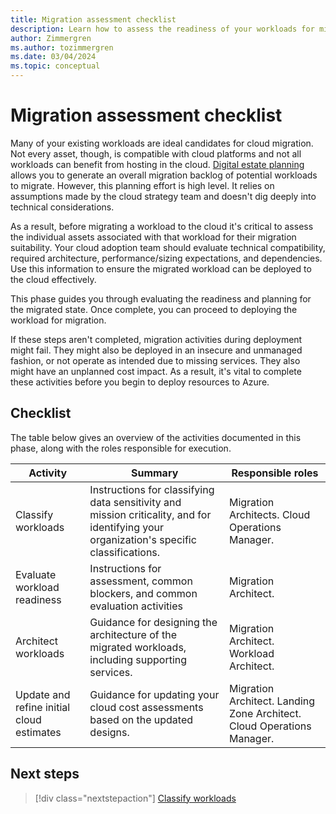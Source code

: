 ```yaml
---
title: Migration assessment checklist
description: Learn how to assess the readiness of your workloads for migration to the cloud with the Cloud Adoption Framework for Azure.
author: Zimmergren
ms.author: tozimmergren
ms.date: 03/04/2024
ms.topic: conceptual
---
```


# Migration assessment checklist

Many of your existing workloads are ideal candidates for cloud migration. Not every asset, though, is compatible with cloud platforms and not all workloads can benefit from hosting in the cloud. [Digital estate planning](/azure/cloud-adoption-framework/digital-estate/) allows you to generate an overall migration backlog of potential workloads to migrate. However, this planning effort is high level. It relies on assumptions made by the cloud strategy team and doesn't dig deeply into technical considerations.

As a result, before migrating a workload to the cloud it's critical to assess the individual assets associated with that workload for their migration suitability. Your cloud adoption team should evaluate technical compatibility, required architecture, performance/sizing expectations, and dependencies. Use this information to ensure the migrated workload can be deployed to the cloud effectively.

This phase guides you through evaluating the readiness and planning for the migrated state. Once complete, you can proceed to deploying the workload for migration.

If these steps aren't completed, migration activities during deployment might fail. They might also be deployed in an insecure and unmanaged fashion, or not operate as intended due to missing services. They also might have an unplanned cost impact. As a result, it's vital to complete these activities before you begin to deploy resources to Azure.

## Checklist

The table below gives an overview of the activities documented in this phase, along with the roles responsible for execution.

|Activity|Summary|Responsible roles|
|---|---|---|
|Classify workloads|Instructions for classifying data sensitivity and mission criticality, and for identifying your organization's specific classifications.|Migration Architects. Cloud Operations Manager.|
|Evaluate workload readiness|Instructions for assessment, common blockers, and common evaluation activities|Migration Architect.|
|Architect workloads|Guidance for designing the architecture of the migrated workloads, including supporting services.|Migration Architect. Workload Architect.|
|Update and refine initial cloud estimates|Guidance for updating your cloud cost assessments based on the updated designs.|Migration Architect. Landing Zone Architect. Cloud Operations Manager.|

## Next steps

> [!div class="nextstepaction"]
> [Classify workloads](./classify.md)
